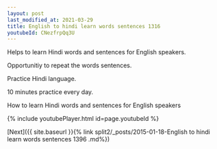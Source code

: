 ```yaml
---
layout: post
last_modified_at: 2021-03-29
title: English to hindi learn words sentences 1316 
youtubeId: CNezfrpQq3U
---
```

 
 
Helps to learn Hindi words and sentences for English speakers.

Opportunitiy to repeat the words sentences. 

Practice Hindi language. 
 
10 minutes practice every day. 
 
How to learn Hindi words and sentences for English speakers 
 
{% include youtubePlayer.html id=page.youtubeId %}
 
 
[Next]({{ site.baseurl }}{% link  split2/_posts/2015-01-18-English to hindi learn words sentences 1396 .md%})
 
